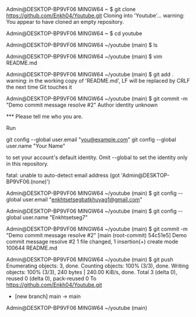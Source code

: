 Admin@DESKTOP-BP9VF06 MINGW64 ~
$ git clone https://github.com/Enkh04/Youtube.git
Cloning into 'Youtube'...
warning: You appear to have cloned an empty repository.

Admin@DESKTOP-BP9VF06 MINGW64 ~
$ cd youtube

Admin@DESKTOP-BP9VF06 MINGW64 ~/youtube (main)
$ ls

Admin@DESKTOP-BP9VF06 MINGW64 ~/youtube (main)
$ vim README.md

Admin@DESKTOP-BP9VF06 MINGW64 ~/youtube (main)
$ git add .
warning: in the working copy of 'README.md', LF will be replaced by CRLF the next time Git touches it

Admin@DESKTOP-BP9VF06 MINGW64 ~/youtube (main)
$ git commit -m "Demo commit message resolve #2"
Author identity unknown

*** Please tell me who you are.

Run

  git config --global user.email "you@example.com"
  git config --global user.name "Your Name"

to set your account's default identity.
Omit --global to set the identity only in this repository.

fatal: unable to auto-detect email address (got 'Admin@DESKTOP-BP9VF06.(none)')

Admin@DESKTOP-BP9VF06 MINGW64 ~/youtube (main)
$ git config --global user.email "enkhtsetsegbatkhuyag1@gmail.com"

Admin@DESKTOP-BP9VF06 MINGW64 ~/youtube (main)
$ git config --global user.name "Enkhtsetseg7"

Admin@DESKTOP-BP9VF06 MINGW64 ~/youtube (main)
$ git commit -m "Demo commit message resolve #2"
[main (root-commit) 54c51e5] Demo commit message resolve #2
 1 file changed, 1 insertion(+)
 create mode 100644 README.md

Admin@DESKTOP-BP9VF06 MINGW64 ~/youtube (main)
$ git push
Enumerating objects: 3, done.
Counting objects: 100% (3/3), done.
Writing objects: 100% (3/3), 240 bytes | 240.00 KiB/s, done.
Total 3 (delta 0), reused 0 (delta 0), pack-reused 0
To https://github.com/Enkh04/Youtube.git
 * [new branch]      main -> main

Admin@DESKTOP-BP9VF06 MINGW64 ~/youtube (main)
